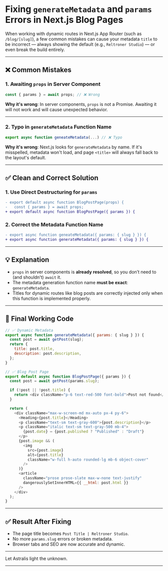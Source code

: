 # Fixing `generateMetadata` and `params` Errors in Next.js Blog Pages

When working with dynamic routes in Next.js App Router (such as `/blog/[slug]`), a few common mistakes can cause your metadata `title` to be incorrect — always showing the default (e.g., `Reltroner Studio`) — or even break the build entirely.

---

## ❌ Common Mistakes

### 1. Awaiting `props` in Server Component
```js
const { params } = await props; // ❌ Wrong
```

**Why it's wrong**: In server components, `props` is not a Promise. Awaiting it will not work and will cause unexpected behavior.

---

### 2. Typo in `generateMetadata` Function Name
```js
export async function geneateMetadata(...) // ❌ Typo
```

**Why it's wrong**: Next.js looks for `generateMetadata` by name. If it's misspelled, metadata won't load, and page `<title>` will always fall back to the layout's default.

---

## ✅ Clean and Correct Solution

### 1. Use Direct Destructuring for `params`
```diff
- export default async function BlogPostPage(props) {
-   const { params } = await props;
+ export default async function BlogPostPage({ params }) {
```

### 2. Correct the Metadata Function Name
```diff
- export async function geneateMetadata({ params: { slug } }) {
+ export async function generateMetadata({ params: { slug } }) {
```

---

## 💡 Explanation

- `props` in server components is **already resolved**, so you don’t need to (and shouldn’t) `await` it.
- The metadata generation function name **must be exact**: `generateMetadata`.
- Titles for dynamic routes like blog posts are correctly injected only when this function is implemented properly.

---

## 🧪 Final Working Code

```js
// ✅ Dynamic Metadata
export async function generateMetadata({ params: { slug } }) {
  const post = await getPost(slug);
  return {
    title: post.title,
    description: post.description,
  };
}

// ✅ Blog Post Page
export default async function BlogPostPage({ params }) {
  const post = await getPost(params.slug);

  if (!post || !post.title) {
    return <div className="p-6 text-red-500 font-bold">Post not found</div>;
  }

  return (
    <div className="max-w-screen-md mx-auto px-4 py-6">
      <Heading>{post.title}</Heading>
      <p className="text-sm text-gray-600">{post.description}</p>
      <p className="italic text-sm text-gray-500 mb-4">
        {post.date} — {post.published ? "Published" : "Draft"}
      </p>
      {post.image && (
        <img
          src={post.image}
          alt={post.title}
          className="w-full h-auto rounded-lg mb-6 object-cover"
        />
      )}
      <article
        className="prose prose-slate max-w-none text-justify"
        dangerouslySetInnerHTML={{ __html: post.html }}
      />
    </div>
  );
}
```

---

## ✅ Result After Fixing

- The page title becomes `Post Title | Reltroner Studio`.
- No more `params.slug` errors or broken metadata.
- Browser tabs and SEO are now accurate and dynamic.

---

Let Astralis light the unknown.

---
